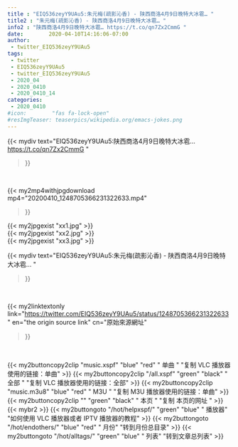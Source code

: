 ```yaml
---
title : "EIQ536zeyY9UAu5:朱元梅(疏影沁香) - 陕西商洛4月9日晚特大冰雹… "
title2 : "朱元梅(疏影沁香) - 陕西商洛4月9日晚特大冰雹… "
info2 : "陕西商洛4月9日晚特大冰雹… https://t.co/qn7Zx2CmmG "
date:        2020-04-10T14:16:06-07:00
author:
 - twitter_EIQ536zeyY9UAu5
tags:
 - twitter
 - EIQ536zeyY9UAu5
 - twitter_EIQ536zeyY9UAu5
 - 2020_04
 - 2020_0410
 - 2020_0410_14
categories:
 - 2020_0410
#icon:        "fas fa-lock-open"
#resImgTeaser: teaserpics/wikipedia.org/emacs-jokes.png
---
```


{{< mydiv text="EIQ536zeyY9UAu5:陕西商洛4月9日晚特大冰雹… https://t.co/qn7Zx2CmmG "
>}}
<br>


{{< my2mp4withjpgdownload mp4="20200410_1248705366231322633.mp4"
>}}

{{< my2jpgexist "xx1.jpg" >}}<br>
{{< my2jpgexist "xx2.jpg" >}}<br>
{{< my2jpgexist "xx3.jpg" >}}<br>



{{< mydiv text="EIQ536zeyY9UAu5:朱元梅(疏影沁香) - 陕西商洛4月9日晚特大冰雹… "
>}}
<br>

{{< my2linktextonly link="https://twitter.com/EIQ536zeyY9UAu5/status/1248705366231322633"
en="the origin source link" cn="原始來源網址"
>}}


<br>

{{< my2buttoncopy2clip "music.xspf"        "blue"   "red"    " 单曲 "  "复制 VLC 播放器使用的链接：单曲" >}} {{< my2buttoncopy2clip "/all.xspf"         "green"  "black"  " 全部 "  "复制 VLC 播放器使用的链接：全部" >}} {{< my2buttoncopy2clip "music.m3u8"        "blue"   "red"    " M3U  "    "复制 M3U 播放器使用的链接：单曲" >}} {{< my2buttoncopy2clip ""                  "green"  "black"  " 本页 "    "复制 本页的网址 " >}} {{< mybr2 >}} {{< my2buttongoto      "/hot/helpxspf/"    "green"  "blue"   " 播放器" "如何使用 VLC 播放器或者 IPTV 播放器的教程" >}} {{< my2buttongoto      "/hot/endothers/"   "blue"   "red"    " 月份"   "转到月份总目录" >}} {{< my2buttongoto      "/hot/alltags/"     "green"  "blue"   " 列表"   "转到文章总列表" >}} 
